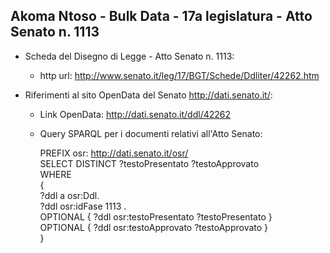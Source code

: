 ## Akoma Ntoso - Bulk Data - 17a legislatura - Atto Senato n. 1113 ##

* Scheda del Disegno di Legge - Atto Senato n. 1113:
	* http url: http://www.senato.it/leg/17/BGT/Schede/Ddliter/42262.htm

* Riferimenti al sito OpenData del Senato http://dati.senato.it/:
	* Link OpenData: http://dati.senato.it/ddl/42262
	* Query SPARQL per i documenti relativi all'Atto Senato:

        PREFIX osr: <http://dati.senato.it/osr/>  
		SELECT DISTINCT ?testoPresentato ?testoApprovato  
		WHERE  
		{  
		    ?ddl a osr:Ddl.  
		    ?ddl osr:idFase 1113 .  
		    OPTIONAL { ?ddl osr:testoPresentato ?testoPresentato }  
		    OPTIONAL { ?ddl osr:testoApprovato ?testoApprovato }  
		}
		